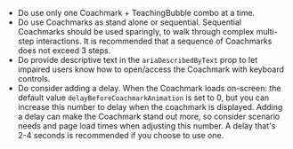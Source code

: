 - Do use only one Coachmark + TeachingBubble combo at a time.
- Do use Coachmarks as stand alone or sequential. Sequential Coachmarks should be used sparingly, to walk through complex multi-step interactions. It is recommended that a sequence of Coachmarks does not exceed 3 steps.
- Do provide descriptive text in the `ariaDescribedByText` prop to let impaired users know how to open/access the Coachmark with keyboard controls.
- Do consider adding a delay. When the Coachmark loads on-screen: the default value `delayBeforeCoachmarkAnimation` is set to 0, but you can increase this number to delay when the coachmark is displayed. Adding a delay can make the Coachmark stand out more, so consider scenario needs and page load times when adjusting this number. A delay that's 2-4 seconds is recommended if you choose to use one.
